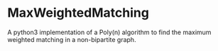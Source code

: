 # MaxWeightedMatching
A python3 implementation of a Poly(n) algorithm to find the maximum weighted matching in a non-bipartite graph.
